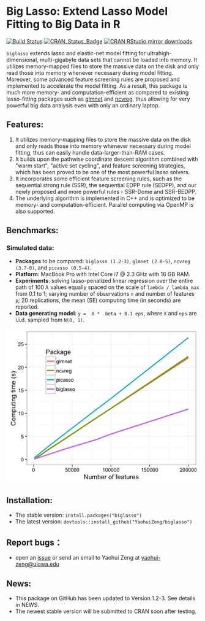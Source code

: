 
# Big Lasso: Extend Lasso Model Fitting to Big Data in R

[![Build Status](https://travis-ci.org/YaohuiZeng/biglasso.svg?branch=master)](https://travis-ci.org/YaohuiZeng/biglasso)
[![CRAN_Status_Badge](http://www.r-pkg.org/badges/version/biglasso)](https://CRAN.R-project.org/package=biglasso)
[![CRAN RStudio mirror downloads](http://cranlogs.r-pkg.org/badges/grand-total/biglasso)](http://www.r-pkg.org/pkg/biglasso)

`biglasso` extends lasso and elastic-net model fitting for ultrahigh-dimensional, multi-gigabyte 
data sets that cannot be loaded into memory. It utilizes memory-mapped files to store the massive data on the disk and only read those into memory whenever necessary during model fitting. Moreover, some advanced feature screening rules are proposed and implemented to accelerate the model fitting. As a result, this package is much more memory- and computation-efficient as compared to existing lasso-fitting packages such as [glmnet](https://CRAN.R-project.org/package=glmnet) and [ncvreg](https://CRAN.R-project.org/package=ncvreg), thus allowing for very powerful big data analysis even with only an ordinary laptop.


## Features:
1. It utilizes memory-mapping files to store the massive data on the disk and only reads those into memory whenever necessary during model fitting, thus can easily handle data-larger-than-RAM cases.
2. It builds upon the pathwise coordinate descent algorithm combined with "warm start", "active set cycling", and feature screening strategies, which has been proved to be one of the most powerful lasso solvers.
3. It incorporates some efficient feature screening rules, such as the sequential strong rule (SSR), the sequential EDPP rule (SEDPP), and our newly proposed and more powerful rules - SSR-Dome and SSR-BEDPP.  
4. The underlying algorithm is implemented in C++ and is optimized to be memory- and computation-efficient. Parallel computing via OpenMP is also supported.


## Benchmarks:

### Simulated data:

* **Packages** to be compared: `biglasso (1.2-3)`, `glmnet (2.0-5)`, `ncvreg (3.7-0)`, and `picasso (0.5-4)`. 
* **Platform**: MacBook Pro with Intel Core i7 @ 2.3 GHz with 16 GB RAM.
* **Experiments**: solving lasso-penalized linear regression over the entire path of 100 $\lambda$ values equally spaced on the scale of `lambda / lambda_max` from 0.1 to 1; varying number of observations `n` and number of features `p`; 20 replications, the mean (SE) computing time (in seconds) are reported.
* **Data generating model**: `y =  X *  beta + 0.1 eps`, where `X` and `eps` are i.i.d. sampled from `N(0, 1)`.

![Alt text](/vignettes/2016-11-04_vary_p_pkgs_2.png?raw=true "Optional Title")


## Installation:
* The stable version: `install.packages("biglasso")`
* The latest version: `devtools::install_github("YaohuiZeng/biglasso")`


## Report bugs：
* open an [issue](https://github.com/YaohuiZeng/biglasso/issues) or send an email to Yaohui Zeng at <yaohui-zeng@uiowa.edu>


## News:
* This package on GitHub has been updated to Version 1.2-3. See details in NEWS.
* The newest stable version will be submitted to CRAN soon after testing.

